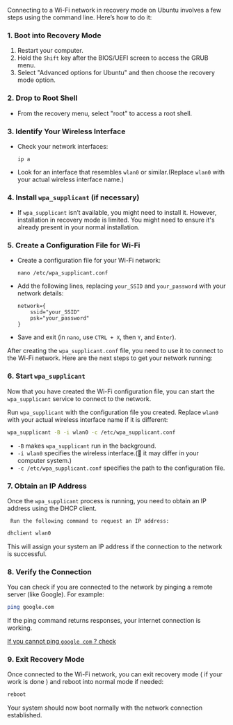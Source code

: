 Connecting to a Wi-Fi network in recovery mode on Ubuntu involves a few steps using the command line. Here’s how to do it:

### 1. Boot into Recovery Mode

1. Restart your computer.
2. Hold the `Shift` key after the BIOS/UEFI screen to access the GRUB menu.
3. Select "Advanced options for Ubuntu" and then choose the recovery mode option.

### 2. Drop to Root Shell

- From the recovery menu, select "root" to access a root shell.

### 3. Identify Your Wireless Interface

- Check your network interfaces:
  ```
  ip a
  ```
- Look for an interface that resembles `wlan0` or similar.(Replace `wlan0` with your actual wireless interface name.)

### 4. Install `wpa_supplicant` (if necessary)

- If `wpa_supplicant` isn’t available, you might need to install it. However, installation in recovery mode is limited. You might need to ensure it's already present in your normal installation.

### 5. Create a Configuration File for Wi-Fi

- Create a configuration file for your Wi-Fi network:
  ```
  nano /etc/wpa_supplicant.conf
  ```
- Add the following lines, replacing `your_SSID` and `your_password` with your network details:
  ```plaintext
  network={
      ssid="your_SSID"
      psk="your_password"
  }
  ```
- Save and exit (in `nano`, use `CTRL + X`, then `Y`, and `Enter`).

After creating the `wpa_supplicant.conf` file, you need to use it to connect to the Wi-Fi network. Here are the next steps to get your network running:

### 6. Start `wpa_supplicant`

Now that you have created the Wi-Fi configuration file, you can start the `wpa_supplicant` service to connect to the network.

Run `wpa_supplicant` with the configuration file you created. Replace `wlan0` with your actual wireless interface name if it is different:

```bash
wpa_supplicant -B -i wlan0 -c /etc/wpa_supplicant.conf
```

- `-B` makes `wpa_supplicant` run in the background.
- `-i wlan0` specifies the wireless interface.(🤔 it may differ in your computer system.)
- `-c /etc/wpa_supplicant.conf` specifies the path to the configuration file.

### 7. Obtain an IP Address

Once the `wpa_supplicant` process is running, you need to obtain an IP address using the DHCP client.

     Run the following command to request an IP address:

```bash
dhclient wlan0
```

This will assign your system an IP address if the connection to the network is successful.

### 8. Verify the Connection

You can check if you are connected to the network by pinging a remote server (like Google). For example:

```bash
ping google.com
```

If the ping command returns responses, your internet connection is working.

[If you cannot ping `google com` ? check ](https://github.com/kabyadeb/linux_debian/blob/main/%23%23%23%20If%20you%20cannot%20ping%20%60google.md)

### 9. Exit Recovery Mode

Once connected to the Wi-Fi network, you can exit recovery mode ( if your work is done ) and reboot into normal mode if needed:

```bash
reboot
```

Your system should now boot normally with the network connection established.
